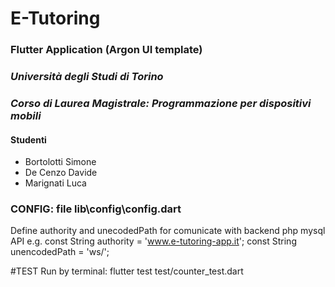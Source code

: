 # E-Tutoring 
### Flutter Application (Argon UI template)

### *Università degli Studi di Torino*

### *Corso di Laurea Magistrale: Programmazione per dispositivi mobili*

#### Studenti
+ Bortolotti Simone
+  De Cenzo Davide
+  Marignati Luca

### CONFIG: file lib\config\config.dart
Define authority and unecodedPath for comunicate with backend php mysql API
e.g. 
const String authority = 'www.e-tutoring-app.it';
const String unencodedPath = 'ws/';

#TEST
Run by terminal: flutter test test/counter_test.dart